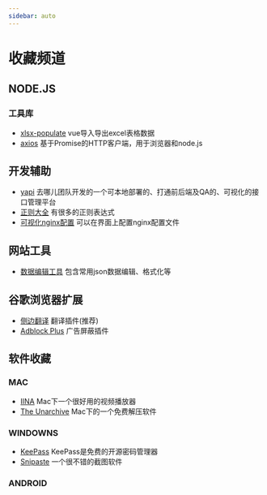 ```yaml
---
sidebar: auto
---
```


# 收藏频道

## NODE.JS
### 工具库
- [xlsx-populate](https://github.com/dtjohnson/xlsx-populate#readme) vue导入导出excel表格数据
- [axios](https://github.com/axios/axios) 基于Promise的HTTP客户端，用于浏览器和node.js

## 开发辅助
- [yapi](https://github.com/ymfe/yapi) 去哪儿团队开发的一个可本地部署的、打通前后端及QA的、可视化的接口管理平台
- [正则大全](https://any86.github.io/any-rule/) 有很多的正则表达式
- [可视化nginx配置](https://github.com/digitalocean/nginxconfig.io) 可以在界面上配置nginx配置文件

## 网站工具
- [数据编辑工具](www.bejson.com) 包含常用json数据编辑、格式化等

## 谷歌浏览器扩展
- [侧边翻译](https://github.com/EdgeTranslate/EdgeTranslate) 翻译插件(推荐)
- [Adblock Plus](https://chrome.google.com/webstore/detail/cfhdojbkjhnklbpkdaibdccddilifddb) 广告屏蔽插件

## 软件收藏
### MAC
- [IINA](https://github.com/iina/iina) Mac下一个很好用的视频播放器
- [The Unarchive](https://theunarchiver.com/) Mac下的一个免费解压软件


### WINDOWNS
- [KeePass](https://keepass.info/) KeePass是免费的开源密码管理器
- [Snipaste](https://www.snipaste.com/) 一个很不错的截图软件

### ANDROID
